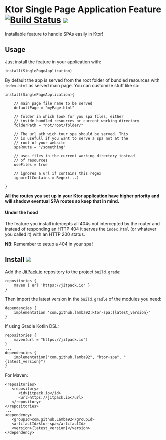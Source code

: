 # Ktor Single Page Application Feature [![Build Status](https://travis-ci.org/lamba92/ktor-spa.svg?branch=master)](https://travis-ci.org/lamba92/ktor-spa) [![](https://jitpack.io/v/lamba92/ktor-spa.svg)](https://jitpack.io/#lamba92/ktor-spa)

Installable feature to handle SPAs easily in Ktor!

## Usage

Just install the feature in your application with:

```
install(SinglePageApplication)
```

By default the app is served from the root folder of bundled resources with `index.html` as served main page. You can customize stuff like so:

```
install(SinglePageApplication){

    // main page file name to be served
    defaultPage = "myPage.html"
    
    // folder in which look for you spa files, either
    // inside bundled resources or current working directory
    folderPath = "not/root/folder/"
    
    // The url ath wich tour spa should be served. This
    // is usefull if you want to serve a spa not at the
    // root of your website
    spaRoute = "/something"
    
    // uses files in the current working directory instead
    // of resources
    useFiles = true
    
    // ignores a url if contains this regex 
    ignoreIfContains = Regex(...)
    
}
```

**All the routes you set up in your Ktor application have higher priority and will shadow eventual SPA routes so keep that in mind.** 

#### Under the hood

The feature you install intercepts all 404s not intercepted by the router and instead of responding an HTTP 404 it serves the `index.html` (or whatever you called it) with an HTTP 200 status.

**NB**: Remember to setup a 404 in your spa!

## Install [![](https://jitpack.io/v/lamba92/ktor-spa.svg)](https://jitpack.io/#lamba92/ktor-spa)

Add the [JitPack.io](http://jitpack.io) repository to the project `build.grade`:
```
repositories {
    maven { url 'https://jitpack.io' }
}
```

Then import the latest version in the `build.gradle` of the modules you need:

```
dependencies {
    implementation 'com.github.lamba92:ktor-spa:{latest_version}'
}
```

If using Gradle Kotlin DSL:
```
repositories {
    maven(url = "https://jitpack.io")
}
...
dependencies {
    implementation("com.github.lamba92", "ktor-spa", "{latest_version}")
}
```
For Maven:
```
<repositories>
   <repository>
      <id>jitpack.io</id>
      <url>https://jitpack.io</url>
   </repository>
</repositories>
...
<dependency> 	 
   <groupId>com.github.Lamba92</groupId>
   <artifactId>ktor-spa</artifactId>
   <version>{latest_version}</version>
</dependency>
```